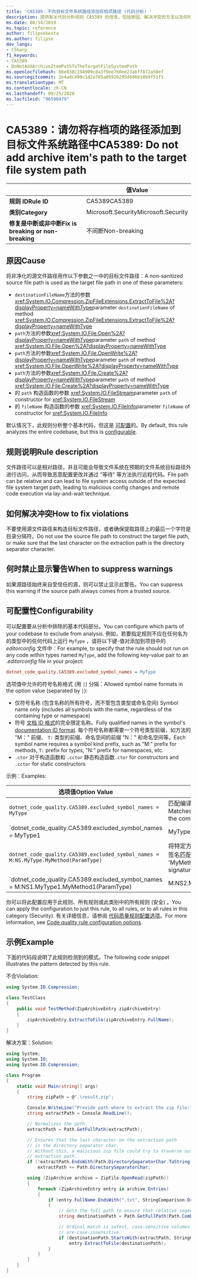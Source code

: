 ```yaml
---
title: 'CA5389：不向目标文件系统路径添加存档项路径 (代码分析) '
description: 提供有关代码分析规则 CA5389 的信息，包括原因、解决冲突的方法以及何时取消显示。
ms.date: 08/14/2019
ms.topic: reference
author: filipsebesta
ms.author: filipse
dev_langs:
- CSharp
f1_keywords:
- CA5389
- DoNotAddArchiveItemPathToTheTargetFileSystemPath
ms.openlocfilehash: b6e838c194909c8a3f9ee760ee23abff872a50ef
ms.sourcegitcommit: 2e4adc490c1d2a705a0592b295d606b10b9f51f1
ms.translationtype: MT
ms.contentlocale: zh-CN
ms.lasthandoff: 09/25/2020
ms.locfileid: "96590479"
---
```

# <a name="ca5389-do-not-add-archive-items-path-to-the-target-file-system-path"></a><span data-ttu-id="2985c-103">CA5389：请勿将存档项的路径添加到目标文件系统路径中</span><span class="sxs-lookup"><span data-stu-id="2985c-103">CA5389: Do not add archive item's path to the target file system path</span></span>

| | <span data-ttu-id="2985c-104">值</span><span class="sxs-lookup"><span data-stu-id="2985c-104">Value</span></span> |
|-|-|
| <span data-ttu-id="2985c-105">**规则 ID**</span><span class="sxs-lookup"><span data-stu-id="2985c-105">**Rule ID**</span></span> |<span data-ttu-id="2985c-106">CA5389</span><span class="sxs-lookup"><span data-stu-id="2985c-106">CA5389</span></span>|
| <span data-ttu-id="2985c-107">**类别**</span><span class="sxs-lookup"><span data-stu-id="2985c-107">**Category**</span></span> |<span data-ttu-id="2985c-108">Microsoft.Security</span><span class="sxs-lookup"><span data-stu-id="2985c-108">Microsoft.Security</span></span>|
| <span data-ttu-id="2985c-109">**修复是中断或非中断**</span><span class="sxs-lookup"><span data-stu-id="2985c-109">**Fix is breaking or non-breaking**</span></span> |<span data-ttu-id="2985c-110">不间断</span><span class="sxs-lookup"><span data-stu-id="2985c-110">Non-breaking</span></span>|

## <a name="cause"></a><span data-ttu-id="2985c-111">原因</span><span class="sxs-lookup"><span data-stu-id="2985c-111">Cause</span></span>

<span data-ttu-id="2985c-112">将非净化的源文件路径用作以下参数之一中的目标文件路径：</span><span class="sxs-lookup"><span data-stu-id="2985c-112">A non-sanitized source file path is used as the target file path in one of these parameters:</span></span>

- <span data-ttu-id="2985c-113">`destinationFileName`方法的参数<xref:System.IO.Compression.ZipFileExtensions.ExtractToFile%2A?displayProperty=nameWithType></span><span class="sxs-lookup"><span data-stu-id="2985c-113">parameter `destinationFileName` of method <xref:System.IO.Compression.ZipFileExtensions.ExtractToFile%2A?displayProperty=nameWithType></span></span>
- <span data-ttu-id="2985c-114">`path`方法的参数<xref:System.IO.File.Open%2A?displayProperty=nameWithType></span><span class="sxs-lookup"><span data-stu-id="2985c-114">parameter `path` of method <xref:System.IO.File.Open%2A?displayProperty=nameWithType></span></span>
- <span data-ttu-id="2985c-115">`path`方法的参数<xref:System.IO.File.OpenWrite%2A?displayProperty=nameWithType></span><span class="sxs-lookup"><span data-stu-id="2985c-115">parameter `path` of method <xref:System.IO.File.OpenWrite%2A?displayProperty=nameWithType></span></span>
- <span data-ttu-id="2985c-116">`path`方法的参数<xref:System.IO.File.Create%2A?displayProperty=nameWithType></span><span class="sxs-lookup"><span data-stu-id="2985c-116">parameter `path` of method <xref:System.IO.File.Create%2A?displayProperty=nameWithType></span></span>
- <span data-ttu-id="2985c-117">的 `path` 构造函数的参数 <xref:System.IO.FileStream></span><span class="sxs-lookup"><span data-stu-id="2985c-117">parameter `path` of constructor for <xref:System.IO.FileStream></span></span>
- <span data-ttu-id="2985c-118">的 `fileName` 构造函数的参数 <xref:System.IO.FileInfo></span><span class="sxs-lookup"><span data-stu-id="2985c-118">parameter `fileName` of constructor for <xref:System.IO.FileInfo></span></span>

<span data-ttu-id="2985c-119">默认情况下，此规则分析整个基本代码，但这是 [可配置](#configurability)的。</span><span class="sxs-lookup"><span data-stu-id="2985c-119">By default, this rule analyzes the entire codebase, but this is [configurable](#configurability).</span></span>

## <a name="rule-description"></a><span data-ttu-id="2985c-120">规则说明</span><span class="sxs-lookup"><span data-stu-id="2985c-120">Rule description</span></span>

<span data-ttu-id="2985c-121">文件路径可以是相对路径，并且可能会导致文件系统在预期的文件系统目标路径外进行访问，从而导致恶意配置更改并通过 "等待" 等方法执行远程代码。</span><span class="sxs-lookup"><span data-stu-id="2985c-121">File path can be relative and can lead to file system access outside of the expected file system target path, leading to malicious config changes and remote code execution via lay-and-wait technique.</span></span>

## <a name="how-to-fix-violations"></a><span data-ttu-id="2985c-122">如何解决冲突</span><span class="sxs-lookup"><span data-stu-id="2985c-122">How to fix violations</span></span>

<span data-ttu-id="2985c-123">不要使用源文件路径来构造目标文件路径，或者确保提取路径上的最后一个字符是目录分隔符。</span><span class="sxs-lookup"><span data-stu-id="2985c-123">Do not use the source file path to construct the target file path, or make sure that the last character on the extraction path is the directory separator character.</span></span>

## <a name="when-to-suppress-warnings"></a><span data-ttu-id="2985c-124">何时禁止显示警告</span><span class="sxs-lookup"><span data-stu-id="2985c-124">When to suppress warnings</span></span>

<span data-ttu-id="2985c-125">如果源路径始终来自受信任的源，则可以禁止显示此警告。</span><span class="sxs-lookup"><span data-stu-id="2985c-125">You can suppress this warning if the source path always comes from a trusted source.</span></span>

## <a name="configurability"></a><span data-ttu-id="2985c-126">可配置性</span><span class="sxs-lookup"><span data-stu-id="2985c-126">Configurability</span></span>

<span data-ttu-id="2985c-127">可以配置要从分析中排除的基本代码部分。</span><span class="sxs-lookup"><span data-stu-id="2985c-127">You can configure which parts of your codebase to exclude from analysis.</span></span> <span data-ttu-id="2985c-128">例如，若要指定规则不应在任何名为的类型中的任何代码上运行 `MyType` ，请将以下键-值对添加到项目中的 *editorconfig* 文件中：</span><span class="sxs-lookup"><span data-stu-id="2985c-128">For example, to specify that the rule should not run on any code within types named `MyType`, add the following key-value pair to an *.editorconfig* file in your project:</span></span>

```ini
dotnet_code_quality.CA5389.excluded_symbol_names = MyType
```

<span data-ttu-id="2985c-129">选项值中允许的符号名称格式 (用 `|`) 分隔：</span><span class="sxs-lookup"><span data-stu-id="2985c-129">Allowed symbol name formats in the option value (separated by `|`):</span></span>

- <span data-ttu-id="2985c-130">仅符号名称 (包含名称的所有符号，而不管包含类型或命名空间) </span><span class="sxs-lookup"><span data-stu-id="2985c-130">Symbol name only (includes all symbols with the name, regardless of the containing type or namespace)</span></span>
- <span data-ttu-id="2985c-131">符号 [文档 ID 格式](https://github.com/dotnet/csharplang/blob/master/spec/documentation-comments.md#id-string-format)的完全限定名称。</span><span class="sxs-lookup"><span data-stu-id="2985c-131">Fully qualified names in the symbol's [documentation ID format](https://github.com/dotnet/csharplang/blob/master/spec/documentation-comments.md#id-string-format).</span></span> <span data-ttu-id="2985c-132">每个符号名称都需要一个符号类型前缀，如方法的 "M：" 前缀、 `T:` 类型的前缀、命名空间的前缀 "N：" 和命名空间等。</span><span class="sxs-lookup"><span data-stu-id="2985c-132">Each symbol name requires a symbol kind prefix, such as "M:" prefix for methods, `T:` prefix for types, "N:" prefix for namespaces, etc.</span></span>
- <span data-ttu-id="2985c-133">`.ctor` 对于构造函数和 `.cctor` 静态构造函数</span><span class="sxs-lookup"><span data-stu-id="2985c-133">`.ctor` for constructors and `.cctor` for static constructors</span></span>

<span data-ttu-id="2985c-134">示例：</span><span class="sxs-lookup"><span data-stu-id="2985c-134">Examples:</span></span>

| <span data-ttu-id="2985c-135">选项值</span><span class="sxs-lookup"><span data-stu-id="2985c-135">Option Value</span></span> | <span data-ttu-id="2985c-136">总结</span><span class="sxs-lookup"><span data-stu-id="2985c-136">Summary</span></span> |
| --- | --- |
|`dotnet_code_quality.CA5389.excluded_symbol_names = MyType` | <span data-ttu-id="2985c-137">匹配编译中的所有名为 "MyType" 的符号</span><span class="sxs-lookup"><span data-stu-id="2985c-137">Matches all symbols named 'MyType' in the compilation</span></span>
|`dotnet_code_quality.CA5389.excluded_symbol_names = MyType1|MyType2` | <span data-ttu-id="2985c-138">匹配编译中名为 "MyType1" 或 "MyType2" 的所有符号</span><span class="sxs-lookup"><span data-stu-id="2985c-138">Matches all symbols named either 'MyType1' or 'MyType2' in the compilation</span></span>
|`dotnet_code_quality.CA5389.excluded_symbol_names = M:NS.MyType.MyMethod(ParamType)` | <span data-ttu-id="2985c-139">将特定方法 "MyMethod" 与给定的完全限定签名匹配</span><span class="sxs-lookup"><span data-stu-id="2985c-139">Matches specific method 'MyMethod' with given fully qualified signature</span></span>
|`dotnet_code_quality.CA5389.excluded_symbol_names = M:NS1.MyType1.MyMethod1(ParamType)|M:NS2.MyType2.MyMethod2(ParamType)` | <span data-ttu-id="2985c-140">将特定方法 "MyMethod1" 和 "MyMethod2" 与相应的完全限定签名匹配</span><span class="sxs-lookup"><span data-stu-id="2985c-140">Matches specific methods 'MyMethod1' and 'MyMethod2' with respective fully qualified signature</span></span>

<span data-ttu-id="2985c-141">你可以将此配置应用于此规则、所有规则或此类别中的所有规则 (安全) 。</span><span class="sxs-lookup"><span data-stu-id="2985c-141">You can apply the configuration to just this rule, to all rules, or to all rules in this category (Security).</span></span> <span data-ttu-id="2985c-142">有关详细信息，请参阅 [代码质量规则配置选项](../code-quality-rule-options.md)。</span><span class="sxs-lookup"><span data-stu-id="2985c-142">For more information, see [Code quality rule configuration options](../code-quality-rule-options.md).</span></span>

## <a name="example"></a><span data-ttu-id="2985c-143">示例</span><span class="sxs-lookup"><span data-stu-id="2985c-143">Example</span></span>

<span data-ttu-id="2985c-144">下面的代码段说明了此规则检测到的模式。</span><span class="sxs-lookup"><span data-stu-id="2985c-144">The following code snippet illustrates the pattern detected by this rule.</span></span>

<span data-ttu-id="2985c-145">不合</span><span class="sxs-lookup"><span data-stu-id="2985c-145">Violation:</span></span>

```csharp
using System.IO.Compression;

class TestClass
{
    public void TestMethod(ZipArchiveEntry zipArchiveEntry)
    {
        zipArchiveEntry.ExtractToFile(zipArchiveEntry.FullName);
    }
}
```

<span data-ttu-id="2985c-146">解决方案：</span><span class="sxs-lookup"><span data-stu-id="2985c-146">Solution:</span></span>

```csharp
using System;
using System.IO;
using System.IO.Compression;

class Program
{
    static void Main(string[] args)
    {
        string zipPath = @".\result.zip";

        Console.WriteLine("Provide path where to extract the zip file:");
        string extractPath = Console.ReadLine();

        // Normalizes the path.
        extractPath = Path.GetFullPath(extractPath);

        // Ensures that the last character on the extraction path
        // is the directory separator char.
        // Without this, a malicious zip file could try to traverse outside of the expected
        // extraction path.
        if (!extractPath.EndsWith(Path.DirectorySeparatorChar.ToString(), StringComparison.Ordinal))
            extractPath += Path.DirectorySeparatorChar;

        using (ZipArchive archive = ZipFile.OpenRead(zipPath))
        {
            foreach (ZipArchiveEntry entry in archive.Entries)
            {
                if (entry.FullName.EndsWith(".txt", StringComparison.OrdinalIgnoreCase))
                {
                    // Gets the full path to ensure that relative segments are removed.
                    string destinationPath = Path.GetFullPath(Path.Combine(extractPath, entry.FullName));

                    // Ordinal match is safest, case-sensitive volumes can be mounted within volumes that
                    // are case-insensitive.
                    if (destinationPath.StartsWith(extractPath, StringComparison.Ordinal))
                        entry.ExtractToFile(destinationPath);
                }
            }
        }
    }
}
```
